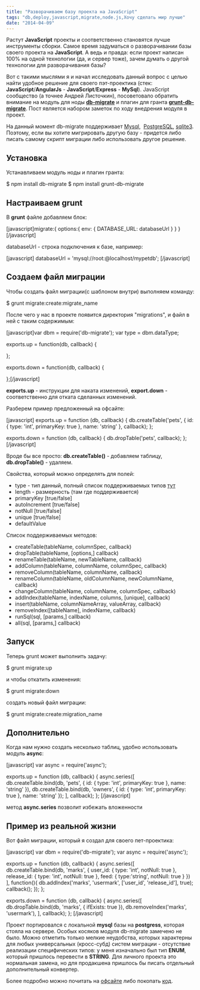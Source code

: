 ```yaml
---
title: "Разворачиваем базу проекта на JavaScript"
tags: "db,deploy,javascript,migrate,node.js,Хочу сделать мир лучше"
date: "2014-04-09"
---
```


Растут **JavaScript** проекты и соответственно становятся лучше инструменты сборки. Самое время задуматься о разворачивании базы своего проекта на **JavaScript**. А ведь и правда: если проект написан 100% на одной технологии (да, и сервер тоже), зачем думать о другой технологии для разворачивания базы?

Вот с такими мыслями я и начал исследовать данный вопрос с целью найти удобное решение для своего пэт-проектика (стек: **JavaScript**/**AngularJs** - **JavaScript**/**Express** - **MySql**). JavaScript сообщество (а точнее Андрей Листочкин), посоветовало обратить внимание на модуль для ноды **[db-migrate](https://www.npmjs.org/package/db-migrate "npmjs.org")** и плагин для гранта **[grunt-db-migrate](https://www.npmjs.org/package/grunt-db-migrate "npmjs.org")**. Пост является набором заметок по ходу внедрения модуля в проект.

На данный момент db-migrate поддерживает [Mysql](https://github.com/felixge/node-mysql "node-mysql"),  [PostgreSQL](https://github.com/brianc/node-postgres), [sqlite3](https://github.com/developmentseed/node-sqlite3). Поэтому, если вы хотите мигрировать другую базу - придется либо писать самому скрипт миграции либо использовать другое решение.

## Установка

Устанавливаем модуль ноды и плагин гранта:

$ npm install db-migrate
$ npm install grunt-db-migrate

## Настраиваем grunt

В **grunt** файле добавляем блок:

\[javascript\]migrate:{ options:{ env: { DATABASE\_URL: databaseUrl } } }\[/javascript\]

databaseUrl - строка подключения к базе, например:

\[javascript\] databaseUrl = 'mysql://root:@localhost/mypetdb'; \[/javascript\]

## Создаем файл миграции

Чтобы создать файл миграции(с шаблоном внутри) выполняем команду:

$ grunt migrate:create:migrate\_name

После чего у нас в проекте появится директория "migrations", и файл в ней с таким содержимым:

\[javascript\]var dbm = require('db-migrate'); var type = dbm.dataType;

exports.up = function(db, callback) {

};

exports.down = function(db, callback) {

};\[/javascript\]

**exports.up** - инструкции для наката изменений, **export.down** - соответственно для отката сделанных изменений.

Разберем пример предложенный на офсайте:

\[javascript\] exports.up = function (db, callback) { db.createTable('pets', { id: { type: 'int', primaryKey: true }, name: 'string' }, callback); };

exports.down = function (db, callback) { db.dropTable('pets', callback); }; \[/javascript\]

Вроде бы все просто: **db.createTable()** - добавляем таблицу, **db.dropTable()** - удаляем.

Свойства, который можно определять для полей:

- type - тип данный, полный список поддерживаемых типов [тут](https://github.com/kunklejr/node-db-migrate/blob/master/lib/data_type.js "lib/data_type.js")
- length - размерность (там где поддерживается)
- primaryKey \[true/false\]
- autoIncrement \[true/false\]
- notNull \[true/false\]
- unique \[true/false\]
- defaultValue

Список поддерживаемых методов:

- createTable(tableName, columnSpec, callback)
- dropTable(tableName, \[options,\] callback)
- renameTable(tableName, newTableName, callback)
- addColumn(tableName, columnName, columnSpec, callback)
- removeColumn(tableName, columnName, callback)
- renameColumn(tableName, oldColumnName, newColumnName, callback)
- changeColumn(tableName, columnName, columnSpec, callback)
- addIndex(tableName, indexName, columns, \[unique\], callback)
- insert(tableName, columnNameArray, valueArray, callback)
- removeIndex(\[tableName\], indexName, callback)
- runSql(sql, \[params,\] callback)
- all(sql, \[params,\] callback)

## Запуск

Теперь grunt может выполнить задачу:

$ grunt migrate:up

и чтобы откатить изменения:

$ grunt migrate:down

создать новый файл миграции:

$ grunt migrate:create:migration\_name

## Дополнительно

Когда нам нужно создать несколько таблиц, удобно использовать модуль **async**:

\[javascript\] var async = require('async');

exports.up = function (db, callback) { async.series(\[ db.createTable.bind(db, 'pets', { id: { type: 'int', primaryKey: true }, name: 'string' }), db.createTable.bind(db, 'owners', { id: { type: 'int', primaryKey: true }, name: 'string' }); \], callback); }; \[/javascript\]

метод **async.series** позволит избежать вложенности

## Пример из реальной жизни

Вот файл миграции, который я создал для своего пет-проектика:

\[javascript\] var dbm = require('db-migrate'); var async = require('async');

exports.up = function (db, callback) { async.series(\[ db.createTable.bind(db, 'marks', { user\_id: { type: 'int', notNull: true }, release\_id: { type: 'int', notNull: true }, feed: { type:'string', notNull: true } }) \], function(){ db.addIndex('marks', 'usermark', \['user\_id', 'release\_id'\], true); callback(); }); };

exports.down = function (db, callback) { async.series(\[ db.dropTable.bind(db, 'marks', { ifExists: true }), db.removeIndex('marks', 'usermark'), \], callback); }; \[/javascript\]

Проект портировался с локальной **mysql** базы на **postgress**, которая стояла на сервере. Особых косяков модуля db-migrate замечено не было. Можно отметить только мелкие неудобства, которых характерны для любых универсальных (кросс-субд) систем миграции - отсутствие реализации специфических типов: у меня изначально был тип **ENUM**, который пришлось перевести в **STRING**. Для личного проекта это нормальная замена, но для продакшена пришлось бы писать отдельный дополнительный конвертер.

Более подробно можно почитать на [офсайте](https://www.npmjs.org/package/db-migrate) либо покопать [код](https://github.com/kunklejr/node-db-migrate).
